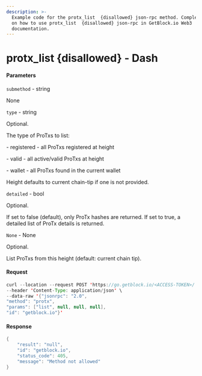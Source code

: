 ```yaml
---
description: >-
  Example code for the protx_list  {disallowed} json-rpc method. Сomplete guide
  on how to use protx_list  {disallowed} json-rpc in GetBlock.io Web3
  documentation.
---
```


# protx\_list {disallowed} - Dash

#### Parameters

`submethod` - string

None

`type` - string

Optional.

The type of ProTxs to list:

\- registered - all ProTxs registered at height

\- valid - all active/valid ProTxs at height

\- wallet - all ProTxs found in the current wallet

Height defaults to current chain-tip if one is not provided.

`detailed` - bool

Optional.

If set to false (default), only ProTx hashes are returned. If set to true, a detailed list of ProTx details is returned.

`None` - None

Optional.

List ProTxs from this height (default: current chain tip).

#### Request

```java
curl --location --request POST 'https://go.getblock.io/<ACCESS-TOKEN>/' \
--header 'Content-Type: application/json' \
--data-raw '{"jsonrpc": "2.0",
"method": "protx",
"params": ["list", null, null, null],
"id": "getblock.io"}'
```

#### Response

```java
{
    "result": "null",
    "id": "getblock.io",
    "status_code": 405,
    "message": "Method not allowed"
}
```
